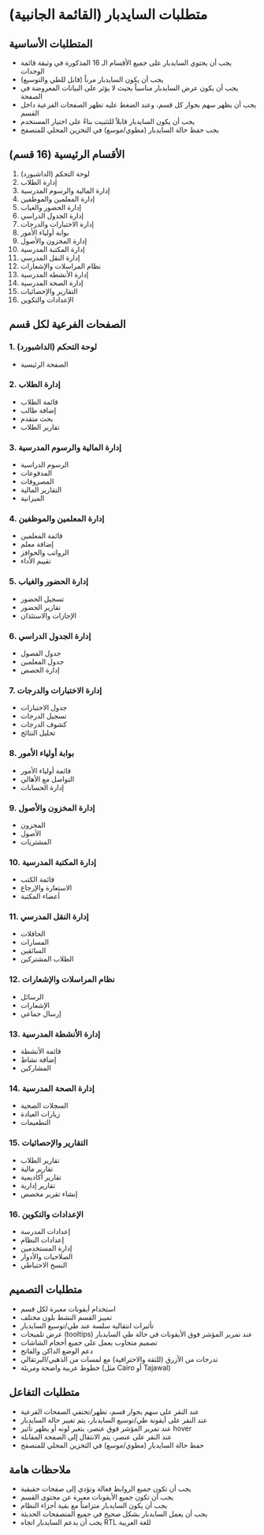 # متطلبات السايدبار (القائمة الجانبية)

## المتطلبات الأساسية
- يجب أن يحتوي السايدبار على جميع الأقسام الـ 16 المذكورة في وثيقة قائمة الوحدات
- يجب أن يكون السايدبار مرناً (قابل للطي والتوسيع)
- يجب أن يكون عرض السايدبار مناسباً بحيث لا يؤثر على البيانات المعروضة في الصفحة
- يجب أن يظهر سهم بجوار كل قسم، وعند الضغط عليه تظهر الصفحات الفرعية داخل القسم
- يجب أن يكون السايدبار قابلاً للتثبيت بناءً على اختيار المستخدم
- يجب حفظ حالة السايدبار (مطوي/موسع) في التخزين المحلي للمتصفح

## الأقسام الرئيسية (16 قسم)
1. لوحة التحكم (الداشبورد)
2. إدارة الطلاب
3. إدارة المالية والرسوم المدرسية
4. إدارة المعلمين والموظفين
5. إدارة الحضور والغياب
6. إدارة الجدول الدراسي
7. إدارة الاختبارات والدرجات
8. بوابة أولياء الأمور
9. إدارة المخزون والأصول
10. إدارة المكتبة المدرسية
11. إدارة النقل المدرسي
12. نظام المراسلات والإشعارات
13. إدارة الأنشطة المدرسية
14. إدارة الصحة المدرسية
15. التقارير والإحصائيات
16. الإعدادات والتكوين

## الصفحات الفرعية لكل قسم

### 1. لوحة التحكم (الداشبورد)
- الصفحة الرئيسية

### 2. إدارة الطلاب
- قائمة الطلاب
- إضافة طالب
- بحث متقدم
- تقارير الطلاب

### 3. إدارة المالية والرسوم المدرسية
- الرسوم الدراسية
- المدفوعات
- المصروفات
- التقارير المالية
- الميزانية

### 4. إدارة المعلمين والموظفين
- قائمة المعلمين
- إضافة معلم
- الرواتب والحوافز
- تقييم الأداء

### 5. إدارة الحضور والغياب
- تسجيل الحضور
- تقارير الحضور
- الإجازات والاستئذان

### 6. إدارة الجدول الدراسي
- جدول الفصول
- جدول المعلمين
- إدارة الحصص

### 7. إدارة الاختبارات والدرجات
- جدول الاختبارات
- تسجيل الدرجات
- كشوف الدرجات
- تحليل النتائج

### 8. بوابة أولياء الأمور
- قائمة أولياء الأمور
- التواصل مع الأهالي
- إدارة الحسابات

### 9. إدارة المخزون والأصول
- المخزون
- الأصول
- المشتريات

### 10. إدارة المكتبة المدرسية
- قائمة الكتب
- الاستعارة والإرجاع
- أعضاء المكتبة

### 11. إدارة النقل المدرسي
- الحافلات
- المسارات
- السائقين
- الطلاب المشتركين

### 12. نظام المراسلات والإشعارات
- الرسائل
- الإشعارات
- إرسال جماعي

### 13. إدارة الأنشطة المدرسية
- قائمة الأنشطة
- إضافة نشاط
- المشاركين

### 14. إدارة الصحة المدرسية
- السجلات الصحية
- زيارات العيادة
- التطعيمات

### 15. التقارير والإحصائيات
- تقارير الطلاب
- تقارير مالية
- تقارير أكاديمية
- تقارير إدارية
- إنشاء تقرير مخصص

### 16. الإعدادات والتكوين
- إعدادات المدرسة
- إعدادات النظام
- إدارة المستخدمين
- الصلاحيات والأدوار
- النسخ الاحتياطي

## متطلبات التصميم
- استخدام أيقونات معبرة لكل قسم
- تمييز القسم النشط بلون مختلف
- تأثيرات انتقالية سلسة عند طي/توسيع السايدبار
- عرض تلميحات (tooltips) عند تمرير المؤشر فوق الأيقونات في حالة طي السايدبار
- تصميم متجاوب يعمل على جميع أحجام الشاشات
- دعم الوضع الداكن والفاتح
- تدرجات من الأزرق (للثقة والاحترافية) مع لمسات من الذهبي/البرتقالي
- خطوط عربية واضحة ومريئة (مثل Cairo أو Tajawal)

## متطلبات التفاعل
- عند النقر على سهم بجوار قسم، تظهر/تختفي الصفحات الفرعية
- عند النقر على أيقونة طي/توسيع السايدبار، يتم تغيير حالة السايدبار
- عند تمرير المؤشر فوق عنصر، يتغير لونه أو يظهر تأثير hover
- عند النقر على عنصر، يتم الانتقال إلى الصفحة المقابلة
- حفظ حالة السايدبار (مطوي/موسع) في التخزين المحلي للمتصفح

## ملاحظات هامة
- يجب أن تكون جميع الروابط فعالة وتؤدي إلى صفحات حقيقية
- يجب أن تكون جميع الأيقونات معبرة عن محتوى القسم
- يجب أن يكون السايدبار متزامناً مع بقية أجزاء النظام
- يجب أن يعمل السايدبار بشكل صحيح في جميع المتصفحات الحديثة
- يجب أن يدعم السايدبار اتجاه RTL للغة العربية
